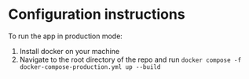 # Configuration instructions

To run the app in production mode:

1. Install docker on your machine
2. Navigate to the root directory of the repo and run `docker compose -f docker-compose-production.yml up --build`